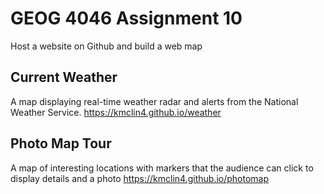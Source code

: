 # GEOG 4046 Assignment 10
Host a website on Github and build a web map 

## Current Weather
A map displaying real-time weather radar and alerts from the National Weather Service.
<https://kmclin4.github.io/weather>

## Photo Map Tour
A map of interesting locations with markers that the audience can click to display details and a photo
<https://kmclin4.github.io/photomap>
